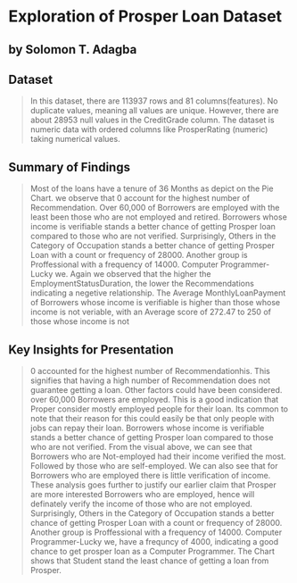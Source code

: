  # Exploration of Prosper Loan Dataset
## by Solomon T. Adagba


## Dataset

> In this dataset, there are 113937 rows and 81 columns(features). No duplicate values, meaning all values are unique. However, there are about 28953 null values in the CreditGrade column. The dataset is numeric data with ordered columns like ProsperRating (numeric) taking numerical values.


## Summary of Findings

> Most of the loans have a tenure of 36 Months as depict on the Pie Chart. 
> we observe that 0 account for the highest number of Recommendation.
> Over 60,000 of Borrowers are employed with the least been those who are not employed and retired.
> Borrowers whose income is verifiable stands a better chance of getting Prosper loan compared to those who are not verified. 
> Surprisingly, Others in the Category of Occupation stands a better chance of getting Prosper Loan with a count or frequency of 28000. Another group is Proffessional with a frequency of 14000. Computer Programmer-Lucky we.
> Again we observed that the higher the EmploymentStatusDuration, the lower the Recommendations indicating a negetive relationship.
> The Average MonthlyLoanPayment of Borrowers whose income is verifiable is higher than those whose income is not veriable, with an Average score of 272.47 to 250 of those whose income is not

## Key Insights for Presentation

> 0 accounted for the highest number of Recommendationhis. This signifies that having a high number of Recommendation does not guarantee getting a loan. 
  Other factors could have been considered.
> over 60,000 Borrowers are employed. This is a good indication that Proper consider mostly employed people for their loan. 
  Its common to note that their reason for this could easily be that only people with jobs can repay their loan.
> Borrowers whose income is verifiable stands a better chance of getting Prosper loan compared to those who are not verified.
> From the visual above, we can see that Borrowers who are Not-employed had their income verified the most. 
  Followed by those who are self-employed. We can also see that for Borrowers who are employed there is little verification of income. 
  These analysis goes further to justify our earlier claim that Prosper are more interested Borrowers who are employed, 
  hence will definately verify the income of those who are not employed.
> Surprisingly, Others in the Category of Occupation stands a better chance of getting Prosper Loan with a count or frequency of 28000. 
  Another group is Proffessional with a frequency of 14000. Computer Programmer-Lucky we, have a frequncy of 4000, 
  indicating a good chance to get prosper loan as a Computer Programmer. 
  The Chart shows that Student stand the least chance of getting a loan from Prosper.